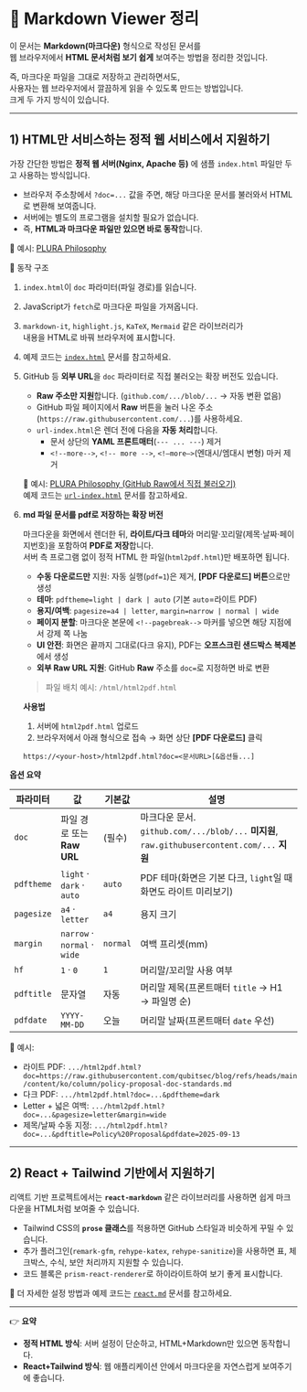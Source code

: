 # 📄 Markdown Viewer 정리

이 문서는 **Markdown(마크다운)** 형식으로 작성된 문서를  
웹 브라우저에서 **HTML 문서처럼 보기 쉽게** 보여주는 방법을 정리한 것입니다.  

즉, 마크다운 파일을 그대로 저장하고 관리하면서도,  
사용자는 웹 브라우저에서 깔끔하게 읽을 수 있도록 만드는 방법입니다.  
크게 두 가지 방식이 있습니다.  

---

## 1) HTML만 서비스하는 정적 웹 서비스에서 지원하기

가장 간단한 방법은 **정적 웹 서버(Nginx, Apache 등)** 에 샘플 `index.html` 파일만 두고 사용하는 방식입니다.  

- 브라우저 주소창에서 `?doc=...` 값을 주면, 해당 마크다운 문서를 불러와서 HTML로 변환해 보여줍니다.
- 서버에는 별도의 프로그램을 설치할 필요가 없습니다.  
- 즉, **HTML과 마크다운 파일만 있으면 바로 동작**합니다.  

📌 예시: [PLURA Philosophy](https://w.plura.io/index.html?doc=/philosophy/ko/README.md)

📌 동작 구조  
1. `index.html`이 `doc` 파라미터(파일 경로)를 읽습니다.  
2. JavaScript가 `fetch`로 마크다운 파일을 가져옵니다.  
3. `markdown-it`, `highlight.js`, `KaTeX`, `Mermaid` 같은 라이브러리가  
   내용을 HTML로 바꿔 브라우저에 표시합니다.  

4. 예제 코드는 [`index.html`](./html/index.html) 문서를 참고하세요.

5. GitHub 등 **외부 URL**을 `doc` 파라미터로 직접 불러오는 확장 버전도 있습니다.  
   - **Raw 주소만 지원**합니다. (`github.com/.../blob/...` → 자동 변환 없음)  
   - GitHub 파일 페이지에서 **Raw** 버튼을 눌러 나온 주소(`https://raw.githubusercontent.com/...`)를 사용하세요.  
   - `url-index.html`은 렌더 전에 다음을 **자동 처리**합니다.  
     - 문서 상단의 **YAML 프론트매터**(`--- ... ---`) 제거  
     - `<!--more-->`, `<!-- more -->`, `<!–more–>`(엔대시/엠대시 변형) 마커 제거

   📌 예시: [PLURA Philosophy (GitHub Raw에서 직접 불러오기)](https://w.plura.io/url-index.html?doc=https://raw.githubusercontent.com/qubitsec/plura/main/philosophy/ko/README.md)  
   예제 코드는 [`url-index.html`](./html/url-index.html) 문서를 참고하세요.

6. **md 파일 문서를 pdf로 저장하는 확장 버전**

   마크다운을 화면에서 렌더한 뒤, **라이트/다크 테마**와 머리말·꼬리말(제목·날짜·페이지번호)을 포함하여 **PDF로 저장**합니다.  
   서버 측 프로그램 없이 정적 HTML 한 파일(`html2pdf.html`)만 배포하면 됩니다.

   - **수동 다운로드만** 지원: 자동 실행(`pdf=1`)은 제거, **[PDF 다운로드] 버튼**으로만 생성  
   - **테마**: `pdftheme=light | dark | auto` (기본 `auto`=라이트 PDF)  
   - **용지/여백**: `pagesize=a4 | letter`, `margin=narrow | normal | wide`  
   - **페이지 분할**: 마크다운 본문에 `<!--pagebreak-->` 마커를 넣으면 해당 지점에서 강제 쪽 나눔  
   - **UI 안전**: 화면은 끝까지 그대로(다크 유지), PDF는 **오프스크린 샌드박스 복제본**에서 생성  
   - **외부 Raw URL 지원**: GitHub **Raw** 주소를 `doc=`로 지정하면 바로 변환

   > 파일 배치 예시: `/html/html2pdf.html`

   **사용법**
   1) 서버에 `html2pdf.html` 업로드  
   2) 브라우저에서 아래 형식으로 접속 → 화면 상단 **[PDF 다운로드]** 클릭
   ```text
   https://<your-host>/html2pdf.html?doc=<문서URL>[&옵션들...]
   ```

**옵션 요약**

| 파라미터       | 값                            | 기본값      | 설명                                                                                 |
| ---------- | ---------------------------- | -------- | ---------------------------------------------------------------------------------- |
| `doc`      | 파일 경로 또는 **Raw URL**         | (필수)     | 마크다운 문서. `github.com/.../blob/...` **미지원**, `raw.githubusercontent.com/...` **지원** |
| `pdftheme` | `light` · `dark` · `auto`    | `auto`   | PDF 테마(화면은 기본 다크, `light`일 때 화면도 라이트 미리보기)                                         |
| `pagesize` | `a4` · `letter`              | `a4`     | 용지 크기                                                                              |
| `margin`   | `narrow` · `normal` · `wide` | `normal` | 여백 프리셋(mm)                                                                         |
| `hf`       | `1` · `0`                    | `1`      | 머리말/꼬리말 사용 여부                                                                      |
| `pdftitle` | 문자열                          | 자동       | 머리말 제목(프론트매터 `title` → H1 → 파일명 순)                                                 |
| `pdfdate`  | `YYYY-MM-DD`                 | 오늘       | 머리말 날짜(프론트매터 `date` 우선)                                                            |

📌 예시:

* 라이트 PDF:
  `.../html2pdf.html?doc=https://raw.githubusercontent.com/qubitsec/blog/refs/heads/main/content/ko/column/policy-proposal-doc-standards.md`
* 다크 PDF:
  `.../html2pdf.html?doc=...&pdftheme=dark`
* Letter + 넓은 여백:
  `.../html2pdf.html?doc=...&pagesize=letter&margin=wide`
* 제목/날짜 수동 지정:
  `.../html2pdf.html?doc=...&pdftitle=Policy%20Proposal&pdfdate=2025-09-13`

---

## 2) React + Tailwind 기반에서 지원하기

리액트 기반 프로젝트에서는
**`react-markdown`** 같은 라이브러리를 사용하면 쉽게 마크다운을 HTML처럼 보여줄 수 있습니다.

* Tailwind CSS의 **`prose` 클래스**를 적용하면 GitHub 스타일과 비슷하게 꾸밀 수 있습니다.
* 추가 플러그인(`remark-gfm`, `rehype-katex`, `rehype-sanitize`)을 사용하면
  표, 체크박스, 수식, 보안 처리까지 지원할 수 있습니다.
* 코드 블록은 `prism-react-renderer`로 하이라이트하여 보기 좋게 표시합니다.

📌 더 자세한 설정 방법과 예제 코드는 [`react.md`](./react.md) 문서를 참고하세요.

---

👉 **요약**

* **정적 HTML 방식**: 서버 설정이 단순하고, HTML+Markdown만 있으면 동작합니다.
* **React+Tailwind 방식**: 웹 애플리케이션 안에서 마크다운을 자연스럽게 보여주기에 좋습니다.
